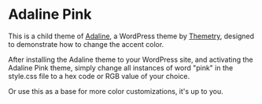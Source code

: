 # Adaline Pink
This is a child theme of [Adaline](https://themetry.com/shop/adaline), a WordPress theme by [Themetry](https://themetry.com/), designed to demonstrate how to change the accent color.

After installing the Adaline theme to your WordPress site, and activating the Adaline Pink theme, simply change all instances of word "pink" in the style.css file to a hex code or RGB value of your choice.

Or use this as a base for more color customizations, it's up to you.